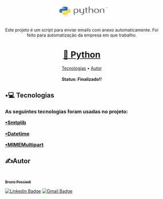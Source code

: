 <h1 align="center">
  <img alt="logo" title="Python" src="./image.png" width="200px" height="50px"/>
</h1>

<p align="center">Este projeto é um script para enviar emails com anexo automaticamente. Foi feito para automatização da empresa em que trabalho.</p>


<h1 align="center">
    <a href="https://www.python.org/">🔗 Python</a>
</h1>

<p align="center"🐍 Para este projeto foi utilizado somente o python e suas bibliotecas</p>

<p align="center">
 <a href="#tecnologias">Tecnologias</a> • 
 <a href="#autor">Autor</a>
</p>

<h4 align="center">
	Status: Finalizado!!
</h4>

<h2 id="tecnologias">•💻 Tecnologias</h2>
<h3> As seguintes tecnologias foram usadas no projeto:</p>
<p> 
  <a href="https://docs.python.org/3/library/smtplib.html">•Smtplib</a>
</p>
<p>
  <a href="https://docs.python.org/3/library/datetime.html">•Datetime</a>
</p>
<p>
  <a href="https://docs.python.org/3/library/email.mime.html">•MIMEMultipart</a>
</p>

<h2 id="autor">✍Autor </h2>

<a href="https://github.com/brunooaps">
 <img style="border-radius: 50%;" src="https://avatars.githubusercontent.com/u/62190775?v=4" width="100px;" alt=""/>
 <br />
 <sub><b>Bruno Possiedi</b></sub></a> <a href="https://github.com/brunooaps"</a>
</br>

[![Linkedin Badge](https://img.shields.io/badge/-Bruno-blue?style=flat-square&logo=Linkedin&logoColor=white&link=https://www.linkedin.com/in/bruno-possiedi-9198421b3/)](www.linkedin.com/in/bruno-possiedi-9198421b3/) 
[![Gmail Badge](https://img.shields.io/badge/-brunooaps@gmail.com-c14438?style=flat-square&logo=Gmail&logoColor=white&link=mailto:brunooaps@gmail.com)](mailto:brunooaps@gmail.com)
